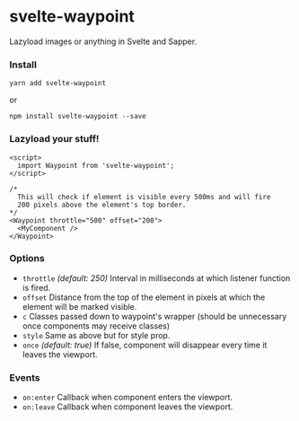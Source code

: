 # svelte-waypoint
Lazyload images or anything in Svelte and Sapper.

### Install

```
yarn add svelte-waypoint
```
or
```
npm install svelte-waypoint --save
```


### Lazyload your stuff!

```
<script>
  import Waypoint from 'svelte-waypoint';
</script>

/*
  This will check if element is visible every 500ms and will fire
  200 pixels above the element's top border. 
*/
<Waypoint throttle="500" offset="200">
  <MyComponent />
</Waypoint>
```

### Options
- `throttle` *(default: 250)* Interval in milliseconds at which listener function is fired.
- `offset` Distance from the top of the element in pixels at which the element will be marked visible.
- `c` Classes passed down to waypoint's wrapper (should be unnecessary once components may receive classes)
- `style` Same as above but for style prop.
- `once` *(default: true)* If false, component will disappear every time it leaves the viewport.

### Events
- `on:enter` Callback when component enters the viewport.
- `on:leave` Callback when component leaves the viewport.